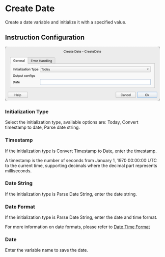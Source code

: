 # Create Date

Create a date variable and initialize it with a specified value.

## Instruction Configuration

![Create Date General Configuration Dialog](create_date_general_config.png)

### Initialization Type

Select the initialization type, available options are: Today, Convert timestamp to date, Parse date string.

### Timestamp

If the initialization type is Convert Timestamp to Date, enter the timestamp.

A timestamp is the number of seconds from January 1, 1970 00:00:00 UTC to the current time, supporting decimals where the decimal part represents milliseconds.

### Date String

If the initialization type is Parse Date String, enter the date string.

### Date Format

If the initialization type is Parse Date String, enter the date and time format.

For more information on date formats, please refer to [Date Time Format](create_date_time.md#_6)

### Date

Enter the variable name to save the date.

